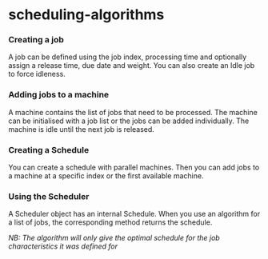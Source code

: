 # scheduling-algorithms

### Creating a job
A job can be defined using the job index, processing time and optionally 
assign a release time, due date and weight.
You can also create an Idle job to force idleness.

### Adding jobs to a machine
A machine contains the list of jobs that need to be processed.
The machine can be initialised with a job list or the jobs can be added individually.
The machine is idle until the next job is released.

### Creating a Schedule
You can create a schedule with parallel machines.
Then you can add jobs to a machine at a specific index or the first available machine.

### Using the Scheduler
A Scheduler object has an internal Schedule. 
When you use an algorithm for a list of jobs, the corresponding method returns the schedule.

*NB: The algorithm will only give the optimal schedule for the job characteristics it was defined for*